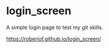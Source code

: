 # login_screen
A simple login page to test my git skills. 

https://roberiof.github.io/login_screen/
